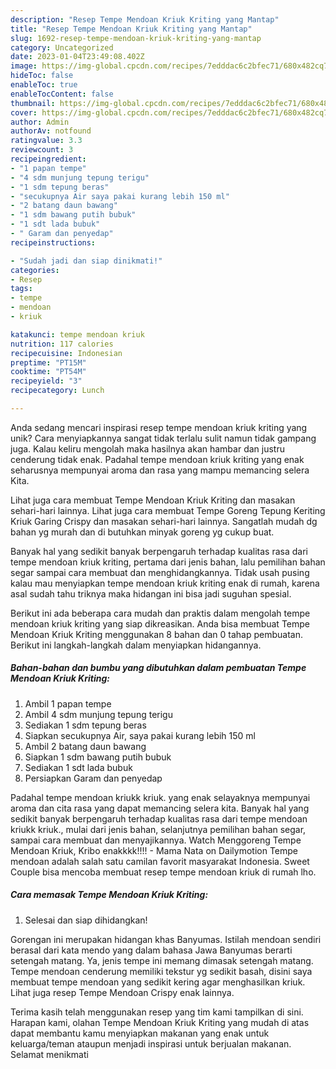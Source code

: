```yaml
---
description: "Resep Tempe Mendoan Kriuk Kriting yang Mantap"
title: "Resep Tempe Mendoan Kriuk Kriting yang Mantap"
slug: 1692-resep-tempe-mendoan-kriuk-kriting-yang-mantap
category: Uncategorized
date: 2023-01-04T23:49:08.402Z
image: https://img-global.cpcdn.com/recipes/7edddac6c2bfec71/680x482cq70/tempe-mendoan-kriuk-kriting-foto-resep-utama.jpg
hideToc: false
enableToc: true
enableTocContent: false
thumbnail: https://img-global.cpcdn.com/recipes/7edddac6c2bfec71/680x482cq70/tempe-mendoan-kriuk-kriting-foto-resep-utama.jpg
cover: https://img-global.cpcdn.com/recipes/7edddac6c2bfec71/680x482cq70/tempe-mendoan-kriuk-kriting-foto-resep-utama.jpg
author: Admin
authorAv: notfound
ratingvalue: 3.3
reviewcount: 3
recipeingredient:
- "1 papan tempe"
- "4 sdm munjung tepung terigu"
- "1 sdm tepung beras"
- "secukupnya Air saya pakai kurang lebih 150 ml"
- "2 batang daun bawang"
- "1 sdm bawang putih bubuk"
- "1 sdt lada bubuk"
- " Garam dan penyedap"
recipeinstructions:

- "Sudah jadi dan siap dinikmati!"
categories:
- Resep
tags:
- tempe
- mendoan
- kriuk

katakunci: tempe mendoan kriuk 
nutrition: 117 calories
recipecuisine: Indonesian
preptime: "PT15M"
cooktime: "PT54M"
recipeyield: "3"
recipecategory: Lunch

---
```





Anda sedang mencari inspirasi resep tempe mendoan kriuk kriting yang unik? Cara menyiapkannya sangat tidak terlalu sulit namun tidak gampang juga. Kalau keliru mengolah maka hasilnya akan hambar dan justru cenderung tidak enak. Padahal tempe mendoan kriuk kriting yang enak seharusnya mempunyai aroma dan rasa yang mampu memancing selera Kita.





Lihat juga cara membuat Tempe Mendoan Kriuk Kriting dan masakan sehari-hari lainnya. Lihat juga cara membuat Tempe Goreng Tepung Keriting Kriuk Garing Crispy dan masakan sehari-hari lainnya. Sangatlah mudah dg bahan yg murah dan di butuhkan minyak goreng yg cukup buat.

Banyak hal yang sedikit banyak berpengaruh terhadap kualitas rasa dari tempe mendoan kriuk kriting, pertama dari jenis bahan, lalu pemilihan bahan segar sampai cara membuat dan menghidangkannya. Tidak usah pusing kalau mau menyiapkan tempe mendoan kriuk kriting enak di rumah, karena asal sudah tahu triknya maka hidangan ini bisa jadi suguhan spesial.






Berikut ini ada beberapa cara mudah dan praktis dalam mengolah tempe mendoan kriuk kriting yang siap dikreasikan. Anda bisa membuat Tempe Mendoan Kriuk Kriting menggunakan 8 bahan dan 0 tahap pembuatan. Berikut ini langkah-langkah dalam menyiapkan hidangannya.

<!--inarticleads1-->

##### Bahan-bahan dan bumbu yang dibutuhkan dalam pembuatan Tempe Mendoan Kriuk Kriting:

1. Ambil 1 papan tempe
1. Ambil 4 sdm munjung tepung terigu
1. Sediakan 1 sdm tepung beras
1. Siapkan secukupnya Air, saya pakai kurang lebih 150 ml
1. Ambil 2 batang daun bawang
1. Siapkan 1 sdm bawang putih bubuk
1. Sediakan 1 sdt lada bubuk
1. Persiapkan  Garam dan penyedap


Padahal tempe mendoan kriukk kriuk. yang enak selayaknya mempunyai aroma dan cita rasa yang dapat memancing selera kita. Banyak hal yang sedikit banyak berpengaruh terhadap kualitas rasa dari tempe mendoan kriukk kriuk., mulai dari jenis bahan, selanjutnya pemilihan bahan segar, sampai cara membuat dan menyajikannya. Watch Menggoreng Tempe Mendoan Kriuk, Kribo enakkkk!!!! - Mama Nata on Dailymotion Tempe mendoan adalah salah satu camilan favorit masyarakat Indonesia. Sweet Couple bisa mencoba membuat resep tempe mendoan kriuk di rumah lho. 

<!--inarticleads2-->

##### Cara memasak Tempe Mendoan Kriuk Kriting:


1. Selesai dan siap dihidangkan!

Gorengan ini merupakan hidangan khas Banyumas. Istilah mendoan sendiri berasal dari kata mendo yang dalam bahasa Jawa Banyumas berarti setengah matang. Ya, jenis tempe ini memang dimasak setengah matang. Tempe mendoan cenderung memiliki tekstur yg sedikit basah, disini saya membuat tempe mendoan yang sedikit kering agar menghasilkan kriuk. Lihat juga resep Tempe Mendoan Crispy enak lainnya. 

Terima kasih telah menggunakan resep yang tim kami tampilkan di sini. Harapan kami, olahan Tempe Mendoan Kriuk Kriting yang mudah di atas dapat membantu kamu menyiapkan makanan yang enak untuk keluarga/teman ataupun menjadi inspirasi untuk berjualan makanan. Selamat menikmati
